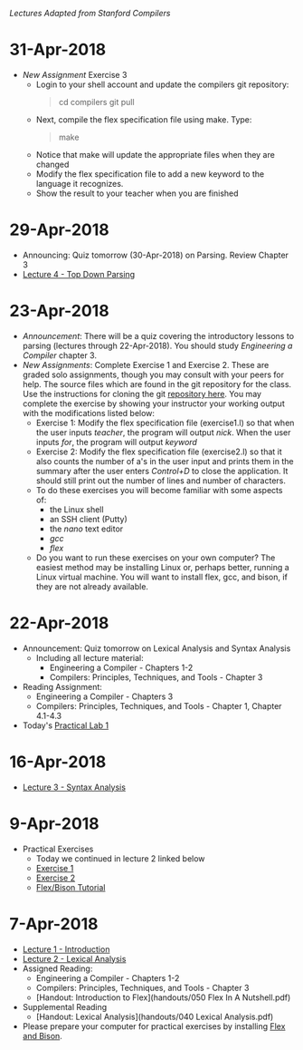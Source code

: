*Lectures Adapted from Stanford Compilers*

# 31-Apr-2018

* *New Assignment* Exercise 3
  - Login to your shell account and update the compilers git repository:
    > cd compilers
    > git pull
  - Next, compile the flex specification file using make.  Type:
    > make
  - Notice that make will update the appropriate files when they are changed
  - Modify the flex specification file to add a new keyword to the language it recognizes.
  - Show the result to your teacher when you are finished


# 29-Apr-2018

* Announcing:  Quiz tomorrow (30-Apr-2018) on Parsing.  Review Chapter 3
* [Lecture 4 - Top Down Parsing](lectures/Slides03.pdf)

# 23-Apr-2018

* *Announcement*: There will be a quiz covering the introductory lessons to parsing (lectures through 22-Apr-2018).  You should study *Engineering a Compiler* chapter 3.
* *New Assignments*:  Complete Exercise 1 and Exercise 2.  These are graded solo assignments, though you may consult with your peers for help.  The source files which are found in the git repository for the class.  Use the instructions for cloning the git [repository here](exercises/exercise1).  You may complete the exercise by showing your instructor your working output with the modifications listed below:
  * Exercise 1: Modify the flex specification file (exercise1.l) so that when the user inputs *teacher*, the program will output *nick*.  When the user inputs *for*, the program will output *keyword*
  * Exercise 2: Modify the flex specification file (exercise2.l) so that it also counts the number of a's in the user input and prints them in the summary after the user enters *Control+D* to close the application.  It should still print out the number of lines and number of characters.
  * To do these exercises you will become familiar with some aspects of:
    - the Linux shell
    - an SSH client (Putty)
    - the *nano* text editor
    - *gcc*
    - *flex*
  * Do you want to run these exercises on your own computer?  The easiest method may be installing Linux or, perhaps better, running a Linux virtual machine.  You will want to install flex, gcc, and bison, if they are not already available.

# 22-Apr-2018

* Announcement:  Quiz tomorrow on Lexical Analysis and Syntax Analysis
  - Including all lecture material:
    - Engineering a Compiler - Chapters 1-2
    - Compilers: Principles, Techniques, and Tools - Chapter 3
* Reading Assignment:
  - Engineering a Compiler - Chapters 3
  - Compilers: Principles, Techniques, and Tools - Chapter 1, Chapter 4.1-4.3
* Today's [Practical Lab 1](exercises/exercise1)

# 16-Apr-2018

* [Lecture 3 - Syntax Analysis](lectures/Slides02.pdf)

# 9-Apr-2018
* Practical Exercises
  - Today we continued in lecture 2 linked below
  - [Exercise 1](exercises/exercise1/sample1.lex)
  - [Exercise 2](exercises/exercise2/sample2.lex)
  - [Flex/Bison Tutorial](http://www.capsl.udel.edu/courses/cpeg421/2012/slides/Tutorial-Flex_Bison.pdf)

# 7-Apr-2018
* [Lecture 1 - Introduction](lectures/Slides00.pdf)
* [Lecture 2 - Lexical Analysis](lectures/Slides01.pdf)
* Assigned Reading:
  - Engineering a Compiler - Chapters 1-2
  - Compilers: Principles, Techniques, and Tools - Chapter 3
  - [Handout: Introduction to Flex](handouts/050 Flex In A Nutshell.pdf)
* Supplemental Reading
  - [Handout: Lexical Analysis](handouts/040 Lexical Analysis.pdf)
* Please prepare your computer for practical exercises by installing [Flex and Bison](https://sourceforge.net/projects/winflexbison/files/win_flex_bison3-latest.zip/download).
